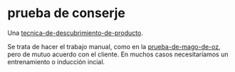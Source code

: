 # prueba de conserje

Una [tecnica-de-descubrimiento-de-producto](tecnica-de-descubrimiento-de-producto.md).

Se trata de hacer el trabajo manual, como en la [prueba-de-mago-de-oz](prueba-de-mago-de-oz.md), pero de mutuo acuerdo con el cliente. En muchos casos necesitaríamos un entrenamiento o inducción incial.
